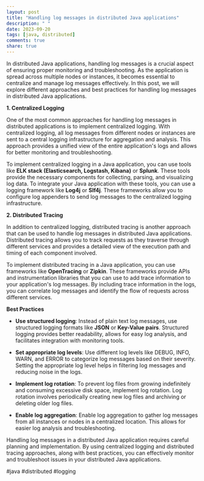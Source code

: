 ```yaml
---
layout: post
title: "Handling log messages in distributed Java applications"
description: " "
date: 2023-09-20
tags: [java, distributed]
comments: true
share: true
---
```


In distributed Java applications, handling log messages is a crucial aspect of ensuring proper monitoring and troubleshooting. As the application is spread across multiple nodes or instances, it becomes essential to centralize and manage log messages effectively. In this post, we will explore different approaches and best practices for handling log messages in distributed Java applications.

**1. Centralized Logging**

One of the most common approaches for handling log messages in distributed applications is to implement centralized logging. With centralized logging, all log messages from different nodes or instances are sent to a central logging infrastructure for aggregation and analysis. This approach provides a unified view of the entire application's logs and allows for better monitoring and troubleshooting.

To implement centralized logging in a Java application, you can use tools like **ELK stack (Elasticsearch, Logstash, Kibana)** or **Splunk**. These tools provide the necessary components for collecting, parsing, and visualizing log data. To integrate your Java application with these tools, you can use a logging framework like **Log4j** or **Slf4j**. These frameworks allow you to configure log appenders to send log messages to the centralized logging infrastructure.

**2. Distributed Tracing**

In addition to centralized logging, distributed tracing is another approach that can be used to handle log messages in distributed Java applications. Distributed tracing allows you to track requests as they traverse through different services and provides a detailed view of the execution path and timing of each component involved.

To implement distributed tracing in a Java application, you can use frameworks like **OpenTracing** or **Zipkin**. These frameworks provide APIs and instrumentation libraries that you can use to add trace information to your application's log messages. By including trace information in the logs, you can correlate log messages and identify the flow of requests across different services.

**Best Practices**

- **Use structured logging**: Instead of plain text log messages, use structured logging formats like **JSON** or **Key-Value pairs**. Structured logging provides better readability, allows for easy log analysis, and facilitates integration with monitoring tools.

- **Set appropriate log levels**: Use different log levels like DEBUG, INFO, WARN, and ERROR to categorize log messages based on their severity. Setting the appropriate log level helps in filtering log messages and reducing noise in the logs.

- **Implement log rotation**: To prevent log files from growing indefinitely and consuming excessive disk space, implement log rotation. Log rotation involves periodically creating new log files and archiving or deleting older log files.

- **Enable log aggregation**: Enable log aggregation to gather log messages from all instances or nodes in a centralized location. This allows for easier log analysis and troubleshooting.

Handling log messages in a distributed Java application requires careful planning and implementation. By using centralized logging and distributed tracing approaches, along with best practices, you can effectively monitor and troubleshoot issues in your distributed Java applications.

\#java #distributed #logging